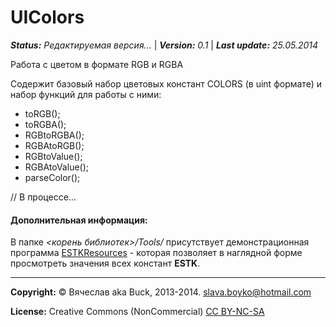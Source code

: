 # UIColors
***Status:*** *Редактируемая версия...* | ***Version:*** *0.1* | ***Last update:*** *25.05.2014*

Работа с цветом в формате RGB и RGBA

Содержит базовый набор цветовых констант COLORS (в uint формате) и набор функций для работы с ними:

* toRGB();
* toRGBA();
* RGBtoRGBA();
* RGBAtoRGB();
* RGBtoValue();
* RGBAtoValue();
* parseColor();

// В процессе...

#### Дополнительная информация:
В папке *<корень библиотек>/Tools/* присутствует демонстрационная программа [ESTKResources](../../Tools/ESTKResources.md) - которая позволяет в наглядной форме просмотреть значения всех констант **ESTK**.

----------------------------------
**Copyright:** © Вячеслав aka Buck, 2013-2014. <slava.boyko@hotmail.com>

**License:** Creative Commons (NonCommercial) [CC BY-NC-SA](http://creativecommons.org/licenses/by-nc-sa/3.0/)